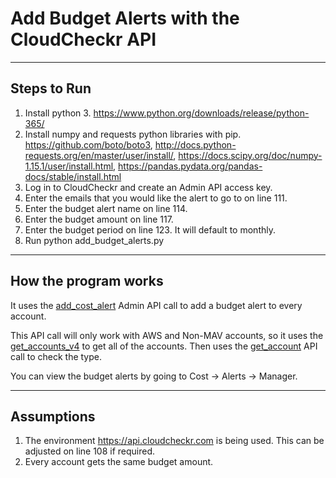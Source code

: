# Add Budget Alerts with the CloudCheckr API

---

## Steps to Run


1. Install python 3. https://www.python.org/downloads/release/python-365/
2. Install numpy and requests python libraries with pip. https://github.com/boto/boto3, http://docs.python-requests.org/en/master/user/install/, https://docs.scipy.org/doc/numpy-1.15.1/user/install.html, https://pandas.pydata.org/pandas-docs/stable/install.html
3. Log in to CloudCheckr and create an Admin API access key.
4. Enter the emails that you would like the alert to go to on line 111.
5. Enter the budget alert name on line 114.
6. Enter the budget amount on line 117.
7. Enter the budget period on line 123. It will default to monthly.
8. Run python add_budget_alerts.py <cloudcheckr-admin-api-key>

---

## How the program works

It uses the [add_cost_alert](https://support.cloudcheckr.com/cloudcheckr-api-userguide/cloudcheckr-api-reference-guide/#add_cost_alert) Admin API call to add a budget alert to every account.

This API call will only work with AWS and Non-MAV accounts, so it uses the [get_accounts_v4](https://support.cloudcheckr.com/cloudcheckr-api-userguide/cloudcheckr-admin-api-reference-guide/#get_accounts_v4) to get all of the accounts. Then uses the [get_account](https://support.cloudcheckr.com/cloudcheckr-api-userguide/cloudcheckr-admin-api-reference-guide/#get_account) API call to check the type.


You can view the budget alerts by going to Cost -> Alerts -> Manager.

---

## Assumptions

1. The environment https://api.cloudcheckr.com is being used. This can be adjusted on line 108 if required.
2. Every account gets the same budget amount.